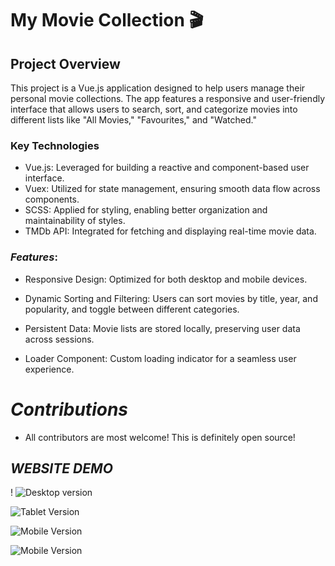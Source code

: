 # My Movie Collection 🎬

## Project Overview

This project is a Vue.js application designed to help users manage their personal movie collections. The app features a responsive and user-friendly interface that allows users to search, sort, and categorize movies into different lists like "All Movies," "Favourites," and "Watched."

### Key Technologies

* Vue.js: Leveraged for building a reactive and component-based user interface.
* Vuex: Utilized for state management, ensuring smooth data flow across components.
* SCSS: Applied for styling, enabling better organization and maintainability of styles.
* TMDb API: Integrated for fetching and displaying real-time movie data.

### *Features*:

* Responsive Design: Optimized for both desktop and mobile devices.

* Dynamic Sorting and Filtering: Users can sort movies by title, year, and popularity, and toggle between different categories.

* Persistent Data: Movie lists are stored locally, preserving user data across sessions.

* Loader Component: Custom loading indicator for a seamless user experience.

# *Contributions*

- All contributors are most welcome! This is definitely open source!


## *WEBSITE DEMO*
!
![Desktop version](https://github.com/user-attachments/assets/3ece11f3-32f1-49ea-a61c-8e99c862af25)

![Tablet Version](https://github.com/user-attachments/assets/0df75d69-444f-4006-baa9-948dbac8905d)

![Mobile Version](https://github.com/user-attachments/assets/458d8868-c92e-46da-8d42-5a6417838e53)

![Mobile Version](https://github.com/user-attachments/assets/9544ba6e-64ad-4a6f-8c79-26e7990b65aa)
